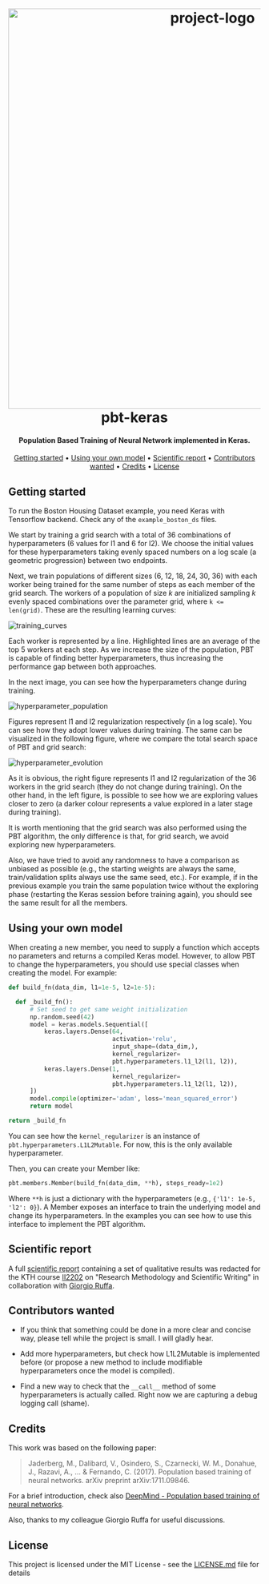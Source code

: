 <h1 align="center">
  <div>
    <img src="https://github.com/fdiazgon/pbt-keras/blob/assets/logo.png?raw=true" alt="project-logo" style="width:800">
  </div>
  pbt-keras
</h1>

<h4 align="center">
Population Based Training of Neural Network implemented in Keras.
</h4>

<p align="center">
  <a href="#getting-started">Getting started</a> •
  <a href="#using-your-own-model">Using your own model</a> •
  <a href="#scientific-report">Scientific report</a> •
  <a href="#contributors-wanted">Contributors wanted</a> •
  <a href="#credits">Credits</a> •
  <a href="#license">License</a>
</p>

## Getting started

To run the Boston Housing Dataset example, you need Keras with Tensorflow backend. Check any of the `example_boston_ds` files.

We start by training a grid search with a total of 36 combinations of hyperparameters (6 values for l1 and 6 for l2). We choose the initial values for these hyperparameters taking evenly spaced numbers on a log scale (a geometric progression) between two endpoints.

Next, we train populations of different sizes (6, 12, 18, 24, 30, 36) with each worker being trained for the same number of steps as each member of the grid search. The workers of a population of size *k* are initialized sampling *k* evenly spaced combinations over the parameter grid, where `k <= len(grid)`. These are the resulting learning curves:

![training_curves](https://github.com/fdiazgon/pbt-keras/blob/assets/training_curves.png?raw=true)

Each worker is represented by a line. Highlighted lines are an average of the top 5 workers at each step. As we increase the size of the population, PBT is capable of finding better hyperparameters, thus increasing the performance gap between both approaches.

In the next image, you can see how the hyperparameters change during training.

![hyperparameter_population](https://github.com/fdiazgon/pbt-keras/blob/assets/hyperparameter_population.png?raw=true)

Figures represent l1 and l2 regularization respectively (in a log scale). You can see how they adopt lower values during training. The same can be visualized in the following figure, where we compare the total search space of PBT and grid search:

![hyperparameter_evolution](https://github.com/fdiazgon/pbt-keras/blob/assets/hyperparameter_evolution.png?raw=true)

As it is obvious, the right figure represents l1 and l2 regularization of the 36 workers in the grid search (they do not change during training). On the other hand, in the left figure, is possible to see how we are exploring values closer to zero (a darker colour represents a value explored in a later stage during training).

It is worth mentioning that the grid search was also performed using the PBT algorithm, the only difference is that, for grid search, we avoid exploring new hyperparameters.

Also, we have tried to avoid any randomness to have a comparison as unbiased as possible (e.g., the starting weights are always the same, train/validation splits always use the same seed, etc.). For example, if in the previous example you train the same population twice without the exploring phase (restarting the Keras session before training again), you should see the same result for all the members.

## Using your own model

When creating a new member, you need to supply a function which accepts no parameters and returns a compiled Keras model. However, to allow PBT to change the hyperparameters, you should use special classes when creating the model. For example:

```python
def build_fn(data_dim, l1=1e-5, l2=1e-5):

  def _build_fn():
      # Set seed to get same weight initialization
      np.random.seed(42)
      model = keras.models.Sequential([
          keras.layers.Dense(64,
                             activation='relu',
                             input_shape=(data_dim,),
                             kernel_regularizer=
                             pbt.hyperparameters.l1_l2(l1, l2)),
          keras.layers.Dense(1,
                             kernel_regularizer=
                             pbt.hyperparameters.l1_l2(l1, l2)),
      ])
      model.compile(optimizer='adam', loss='mean_squared_error')
      return model

return _build_fn
```

You can see how the `kernel_regularizer` is an instance of `pbt.hyperparameters.L1L2Mutable`. For now, this is the only available hyperparameter.

Then, you can create your Member like:

```python
pbt.members.Member(build_fn(data_dim, **h), steps_ready=1e2)
```

Where `**h` is just a dictionary with the hyperparameters (e.g., `{'l1': 1e-5, 'l2': 0}`). A Member exposes an interface to train the underlying model and change its hyperparameters. In the examples you can see how to use this interface to implement the PBT algorithm.

## Scientific report

A full [scientific report](report/pbt_scientific_writing.pdf) containing a set of qualitative results was redacted for the KTH course [II2202](https://www.kth.se/student/kurser/kurs/II2202?l=en) on "Research Methodology and Scientific Writing" in collaboration with [Giorgio Ruffa](https://github.com/xmooner).

## Contributors wanted

* If you think that something could be done in a more clear and concise way, please tell while the project is small. I will gladly hear.

* Add more hyperparameters, but check how L1L2Mutable is implemented before (or propose a new method to include modifiable hyperparameters once the model is compiled).

* Find a new way to check that the `__call__` method of some hyperparameters is actually called. Right now we are capturing a debug logging call (shame).

## Credits

This work was based on the following paper:

> Jaderberg, M., Dalibard, V., Osindero, S., Czarnecki, W. M., Donahue, J., Razavi, A., ... & Fernando, C. (2017). Population based training of neural networks. arXiv preprint arXiv:1711.09846.

For a brief introduction, check also [DeepMind - Population based training of neural networks](https://deepmind.com/blog/population-based-training-neural-networks/).

Also, thanks to my colleague Giorgio Ruffa for useful discussions.

## License

This project is licensed under the MIT License - see the [LICENSE.md](LICENSE.md) file for details
